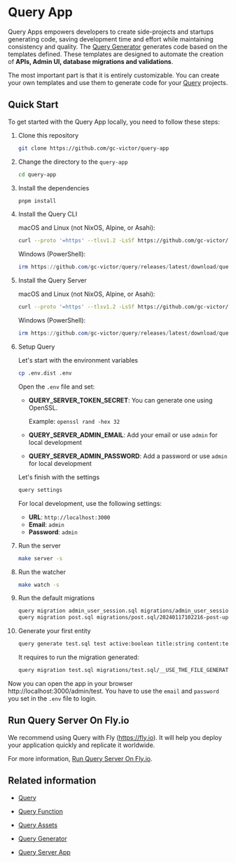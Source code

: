 # Query App

Query Apps empowers developers to create side-projects and startups generating code, saving development time and effort while maintaining consistency and quality. The [Query Generator](https://github.com/gc-victor/query/tree/main?tab=readme-ov-file#generator) generates code based on the templates defined. These templates are designed to automate the creation of **APIs, Admin UI, database migrations and validations**.

The most important part is that it is entirely customizable. You can create your own templates and use them to generate code for your [Query](https://github.com/gc-victor/query) projects.

## Quick Start

To get started with the Query App locally, you need to follow these steps:

1. Clone this repository

    ```bash
    git clone https://github.com/gc-victor/query-app
    ```

2. Change the directory to the `query-app`

    ```bash
    cd query-app
    ```

3. Install the dependencies

    ```bash
    pnpm install
    ```

4. Install the Query CLI

    macOS and Linux (not NixOS, Alpine, or Asahi):

    ```bash
    curl --proto '=https' --tlsv1.2 -LsSf https://github.com/gc-victor/query/releases/latest/download/query-installer.sh | sh
    ```

    Windows (PowerShell):

    ```powershell
    irm https://github.com/gc-victor/query/releases/latest/download/query-installer.ps1 | iex
    ```

5. Install the Query Server

    macOS and Linux (not NixOS, Alpine, or Asahi):

    ```bash
    curl --proto '=https' --tlsv1.2 -LsSf https://github.com/gc-victor/query/releases/latest/download/query-server-installer.sh | sh
    ```

    Windows (PowerShell):

    ```powershell
    irm https://github.com/gc-victor/query/releases/latest/download/query-server-installer.ps1 | iex
    ```

6. Setup Query

    Let's start with the environment variables

    ```bash
    cp .env.dist .env
    ```

    Open the `.env` file and set:
    - **QUERY_SERVER_TOKEN_SECRET**: You can generate one using OpenSSL.

        Example: `openssl rand -hex 32`

    - **QUERY_SERVER_ADMIN_EMAIL**:  Add your email or use `admin` for local development
    - **QUERY_SERVER_ADMIN_PASSWORD**: Add a password or use `admin` for local development

    Let's finish with the settings

    ```bash
    query settings
    ```

    For local development, use the following settings:

    - **URL**: `http://localhost:3000`
    - **Email**: `admin`
    - **Password**: `admin`

7. Run the server

    ```bash
    make server -s
    ```

8. Run the watcher

    ```bash
    make watch -s
    ```

9. Run the default migrations

    ```bash
    query migration admin_user_session.sql migrations/admin_user_session.sql/20240116141458-admin_session-up.sql && \
    query migration post.sql migrations/post.sql/20240117102216-post-up.sql
    ```

10. Generate your first entity

    ```bash
    query generate test.sql test active:boolean title:string content:text number:integer
    ```

    It requires to run the migration generated:

    ```bash
    query migration test.sql migrations/test.sql/__USE_THE_FILE_GENERATED__
    ```

Now you can open the app in your browser http://localhost:3000/admin/test. You have to use the `email` and `password` you set in the `.env` file to login.

## Run Query Server On Fly.io

We recommend using Query with Fly (https://fly.io). It will help you deploy your application quickly and replicate it worldwide. 

For more information, [Run Query Server On Fly.io](https://github.com/gc-victor/query?tab=readme-ov-file#run-a-query-server-on-flyio).

## Related information

- [Query](https://github.com/gc-victor/query)

- [Query Function](https://github.com/gc-victor/query/tree/main?tab=readme-ov-file#function)

- [Query Assets](https://github.com/gc-victor/query/tree/main?tab=readme-ov-file#asset)

- [Query Generator](https://github.com/gc-victor/query/tree/main?tab=readme-ov-file#generator)

- [Query Server App](https://github.com/gc-victor/query/tree/main?tab=readme-ov-file#query-server-app)
